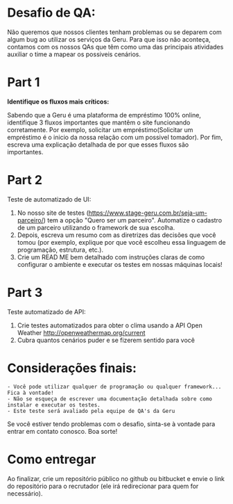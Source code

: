 # Desafio de QA:
Não queremos que nossos clientes tenham problemas ou se deparem com algum bug ao utilizar os serviços da Geru. Para que isso não aconteça, contamos com os nossos QAs que têm como uma das principais atividades auxiliar o time a mapear os possiveis cenários. 

# Part 1
**Identifique os fluxos mais críticos:**

Sabendo que a Geru é uma plataforma de empréstimo 100% online, identifique 3 fluxos importantes que mantêm o site funcionando corretamente. Por exemplo, solicitar um empréstimo(Solicitar um empréstimo é o inicio da nossa relação com um possivel tomador). Por fim, escreva uma explicação detalhada de por que esses fluxos são importantes.

# Part 2
Teste de automatizado de UI:
1. No nosso site de testes (https://www.stage-geru.com.br/seja-um-parceiro/) tem a opção "Quero ser um parceiro". Automatize o cadastro de um parceiro utilizando o framework de sua escolha. 
2. Depois, escreva um resumo com as diretrizes das decisões que você tomou (por exemplo, explique por que você escolheu essa linguagem de programação, estrutura, etc.).
3. Crie um READ ME bem detalhado com instruções claras de como configurar o ambiente e executar os testes em nossas máquinas locais!

# Part 3
Teste automatizado de API:
1. Crie testes automatizados para obter o clima usando a API Open Weather http://openweathermap.org/current
2. Cubra quantos cenários puder e se fizerem sentido para você


# Considerações finais:
    - Você pode utilizar qualquer de programação ou qualquer framework... Fica à vontade!
    - Não se esqueça de escrever uma documentação detalhada sobre como instalar e executar os testes.
    - Este teste será avaliado pela equipe de QA's da Geru
    
    
Se você estiver tendo problemas com o desafio, sinta-se à vontade para entrar em contato conosco. Boa sorte!

# Como entregar
Ao finalizar, crie um repositório público no github ou bitbucket e envie o link do repositório para o recrutador (ele irá redirecionar para quem for necessário).
